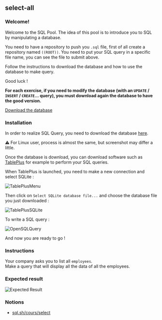 ## select-all

### Welcome!

Welcome to the SQL Pool. The idea of this pool is to introduce you to SQL by manipulating a database.

You need to have a repository to push you `.sql` file,
first of all create a repository named `((ROOT))`.
You need to put your SQL query in a specific file name, you can see the file to submit above.

Follow the instructions to download the database and how to use the database to make query.

Good luck !

**For each exercise, if you need to modify the database (with an `UPDATE` / `INSERT` / `CREATE`... query), you must download again the database to have the good version.**

[Download the database](https://github.com/thomaslenaour/ytrack/blob/main/sql/tests/db/chinook.db)

### Installation

In order to realize SQL Query, you need to download the database [here](https://github.com/thomaslenaour/ytrack/blob/main/sql/tests/db/chinook.db).

⚠️ For Linux user, process is almost the same, but screenshot may differ a little.

Once the database is download, you can download software such as [TablePlus](https://tableplus.com/) for example to perform your SQL queries.

When TablePlus is launched, you need to make a new connection and select SQLite :

![TablePlusMenu](https://i.imgur.com/4wGcy4f.png)

Then click on `Select SQLite database file...` and choose the database file you just downloaded :

![TablePlusSQLite](https://imgur.com/3dnBLpg.png)

To write a SQL query :

![OpenSQLQuery](https://imgur.com/uVQeMVc.png)

And now you are ready to go !

### Instructions

Your company asks you to list all `employees`.  
Make a query that will display all the data of all the employees.

### Expected result

![Expected Result](https://thomaslenaour.github.io/ytrack/subjects/select-all/expected.png)

### Notions

- [sql.sh/cours/select](https://sql.sh/cours/select)
